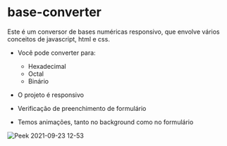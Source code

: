 # base-converter

Este é um conversor de bases numéricas responsivo, que envolve vários conceitos de javascript, html e css.

* Você pode converter para:
  * Hexadecimal
  * Octal
  * Binário

* O projeto é responsivo
* Verificação de preenchimento de formulário
* Temos animações, tanto no background como no formulário

![Peek 2021-09-23 12-53](https://user-images.githubusercontent.com/67978032/134541701-3b6d3a48-fcee-47ab-a1e2-e5348c431cd6.gif)
